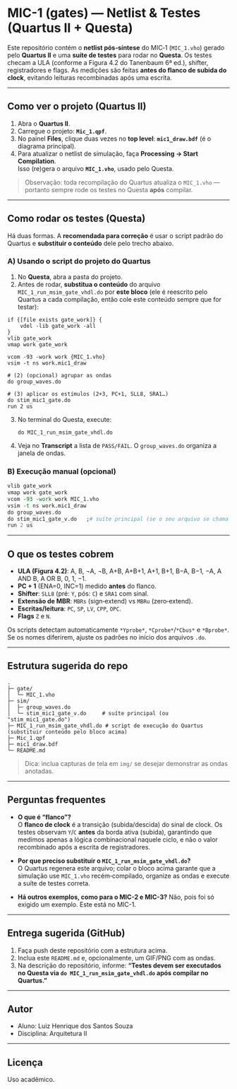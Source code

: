 # MIC-1 (gates) — Netlist & Testes (Quartus II + Questa)

Este repositório contém o **netlist pós‑síntese** do MIC‑1 (`MIC_1.vho`) gerado pelo **Quartus II** e uma **suíte de testes** para rodar no **Questa**. Os testes checam a ULA (conforme a Figura 4.2 do Tanenbaum 6ª ed.), shifter, registradores e flags. As medições são feitas **antes do flanco de subida do clock**, evitando leituras recombinadas após uma escrita.

---

## Como **ver o projeto** (Quartus II)

1. Abra o **Quartus II**.
2. Carregue o projeto: **`Mic_1.qpf`**.
3. No painel **Files**, clique duas vezes no **top level**: **`mic1_draw.bdf`** (é o diagrama principal).
4. Para atualizar o netlist de simulação, faça **Processing → Start Compilation**.  
   Isso (re)gera o arquivo **`MIC_1.vho`**, usado pelo Questa.

> Observação: toda recompilação do Quartus atualiza o `MIC_1.vho` — portanto sempre rode os testes no Questa **após** compilar.

---

## Como **rodar os testes** (Questa)

Há duas formas. A **recomendada para correção** é usar o script padrão do Quartus e **substituir o conteúdo** dele pelo trecho abaixo.

### A) Usando o script do projeto do Quartus

1. No **Questa**, abra a pasta do projeto.
2. Antes de rodar, **substitua o conteúdo** do arquivo `MIC_1_run_msim_gate_vhdl.do` por **este bloco** (ele é reescrito pelo Quartus a cada compilação, então cole este conteúdo sempre que for testar):

```
if {[file exists gate_work]} {
	vdel -lib gate_work -all
}
vlib gate_work
vmap work gate_work

vcom -93 -work work {MIC_1.vho}
vsim -t ns work.mic1_draw 

# (2) (opcional) agrupar as ondas
do group_waves.do

# (3) aplicar os estímulos (2+3, PC+1, SLL8, SRA1…)
do stim_mic1_gate.do
run 2 us
```

3. No terminal do Questa, execute:
   ```
   do MIC_1_run_msim_gate_vhdl.do
   ```
4. Veja no **Transcript** a lista de `PASS/FAIL`. O `group_waves.do` organiza a janela de ondas.

### B) Execução manual (opcional)

```tcl
vlib gate_work
vmap work gate_work
vcom -93 -work work MIC_1.vho
vsim -t ns work.mic1_draw
do group_waves.do
do stim_mic1_gate_v.do   ;# suíte principal (se o seu arquivo se chama "stim_mic1_gate.do", use esse nome)
run 2 us
```

---

## O que os testes cobrem

- **ULA (Figura 4.2)**: A, B, ¬A, ¬B, A+B, A+B+1, A+1, B+1, B−A, B−1, −A, A AND B, A OR B, 0, 1, −1.
- **PC + 1** (ENA=0, INC=1) medido **antes** do flanco.
- **Shifter**: `SLL8` (pré: `Y`, pós: `C`) e `SRA1` com sinal.
- **Extensão de MBR**: `MBRs` (sign‑extend) vs `MBRu` (zero‑extend).
- **Escritas/leitura**: `PC`, `SP`, `LV`, `CPP`, `OPC`.
- **Flags** `Z` e `N`.

Os scripts detectam automaticamente `*Yprobe*`, `*Cprobe*`/`*Cbus*` e `*Bprobe*`. Se os nomes diferirem, ajuste os padrões no início dos arquivos `.do`.

---

## Estrutura sugerida do repo

```
.
├─ gate/
│  └─ MIC_1.vho
├─ sim/
│  ├─ group_waves.do
│  └─ stim_mic1_gate_v.do     # suíte principal (ou "stim_mic1_gate.do")
├─ MIC_1_run_msim_gate_vhdl.do # script de execução do Quartus (substituir conteúdo pelo bloco acima)
├─ Mic_1.qpf
├─ mic1_draw.bdf
└─ README.md
```

> Dica: inclua capturas de tela em `img/` se desejar demonstrar as ondas anotadas.

---

## Perguntas frequentes

- **O que é “flanco”?**  
  O **flanco de clock** é a transição (subida/descida) do sinal de clock. Os testes observam `Y`/`C` **antes** da borda ativa (subida), garantindo que medimos apenas a lógica combinacional naquele ciclo, e não o valor recombinado após a escrita de registradores.

- **Por que preciso substituir o `MIC_1_run_msim_gate_vhdl.do`?**  
  O Quartus regenera este arquivo; colar o bloco acima garante que a simulação use `MIC_1.vho` recém‑compilado, organize as ondas e execute a suíte de testes correta.
- **Há outros exemplos, como para o MIC-2 e MIC-3?**
  Não, pois foi só exigido um exemplo. Este está no MIC-1.

---

## Entrega sugerida (GitHub)

1. Faça push deste repositório com a estrutura acima.
2. Inclua este `README.md` e, opcionalmente, um GIF/PNG com as ondas.
3. Na descrição do repositório, informe: **“Testes devem ser executados no Questa via `do MIC_1_run_msim_gate_vhdl.do` após compilar no Quartus.”**

---

## Autor

- Aluno: Luiz Henrique dos Santos Souza  
- Disciplina: Arquitetura II 

---

## Licença

Uso acadêmico.
